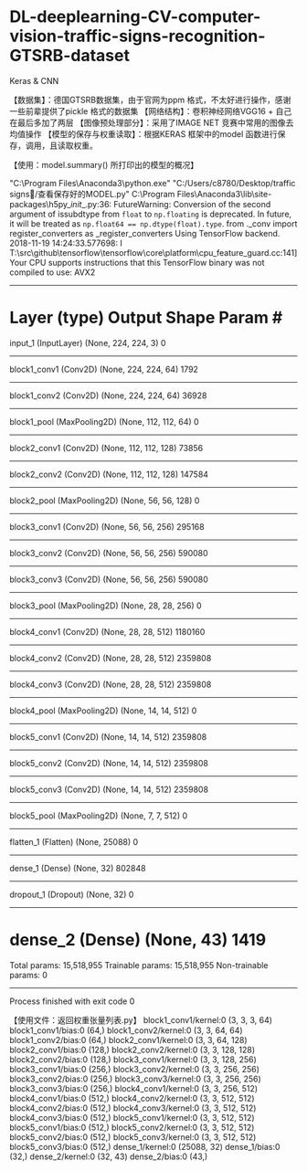 # DL-deeplearning-CV-computer-vision-traffic-signs-recognition-GTSRB-dataset
Keras &amp; CNN


【数据集】：德国GTSRB数据集，由于官网为ppm 格式，不太好进行操作，感谢一些前辈提供了pickle 格式的数据集
【网络结构】：卷积神经网络VGG16 + 自己在最后多加了两层
【图像预处理部分】：采用了IMAGE NET 竞赛中常用的图像去均值操作
【模型的保存与权重读取】：根据KERAS 框架中的model 函数进行保存，调用，且读取权重。



【使用：model.summary() 所打印出的模型的概况】

"C:\Program Files\Anaconda3\python.exe" "C:/Users/c8780/Desktop/traffic signs/查看保存好的MODEL.py"
C:\Program Files\Anaconda3\lib\site-packages\h5py\__init__.py:36: FutureWarning: Conversion of the second argument of issubdtype from `float` to `np.floating` is deprecated. In future, it will be treated as `np.float64 == np.dtype(float).type`.
  from ._conv import register_converters as _register_converters
Using TensorFlow backend.
2018-11-19 14:24:33.577698: I T:\src\github\tensorflow\tensorflow\core\platform\cpu_feature_guard.cc:141] Your CPU supports instructions that this TensorFlow binary was not compiled to use: AVX2
_________________________________________________________________
Layer (type)                 Output Shape              Param #   
=================================================================
input_1 (InputLayer)         (None, 224, 224, 3)       0         
_________________________________________________________________
block1_conv1 (Conv2D)        (None, 224, 224, 64)      1792      
_________________________________________________________________
block1_conv2 (Conv2D)        (None, 224, 224, 64)      36928     
_________________________________________________________________
block1_pool (MaxPooling2D)   (None, 112, 112, 64)      0         
_________________________________________________________________
block2_conv1 (Conv2D)        (None, 112, 112, 128)     73856     
_________________________________________________________________
block2_conv2 (Conv2D)        (None, 112, 112, 128)     147584    
_________________________________________________________________
block2_pool (MaxPooling2D)   (None, 56, 56, 128)       0         
_________________________________________________________________
block3_conv1 (Conv2D)        (None, 56, 56, 256)       295168    
_________________________________________________________________
block3_conv2 (Conv2D)        (None, 56, 56, 256)       590080    
_________________________________________________________________
block3_conv3 (Conv2D)        (None, 56, 56, 256)       590080    
_________________________________________________________________
block3_pool (MaxPooling2D)   (None, 28, 28, 256)       0         
_________________________________________________________________
block4_conv1 (Conv2D)        (None, 28, 28, 512)       1180160   
_________________________________________________________________
block4_conv2 (Conv2D)        (None, 28, 28, 512)       2359808   
_________________________________________________________________
block4_conv3 (Conv2D)        (None, 28, 28, 512)       2359808   
_________________________________________________________________
block4_pool (MaxPooling2D)   (None, 14, 14, 512)       0         
_________________________________________________________________
block5_conv1 (Conv2D)        (None, 14, 14, 512)       2359808   
_________________________________________________________________
block5_conv2 (Conv2D)        (None, 14, 14, 512)       2359808   
_________________________________________________________________
block5_conv3 (Conv2D)        (None, 14, 14, 512)       2359808   
_________________________________________________________________
block5_pool (MaxPooling2D)   (None, 7, 7, 512)         0         
_________________________________________________________________
flatten_1 (Flatten)          (None, 25088)             0         
_________________________________________________________________
dense_1 (Dense)              (None, 32)                802848    
_________________________________________________________________
dropout_1 (Dropout)          (None, 32)                0         
_________________________________________________________________
dense_2 (Dense)              (None, 43)                1419      
=================================================================
Total params: 15,518,955
Trainable params: 15,518,955
Non-trainable params: 0
_________________________________________________________________

Process finished with exit code 0



【使用文件：返回权重张量列表.py】
block1_conv1/kernel:0 (3, 3, 3, 64)
block1_conv1/bias:0 (64,)
block1_conv2/kernel:0 (3, 3, 64, 64)
block1_conv2/bias:0 (64,)
block2_conv1/kernel:0 (3, 3, 64, 128)
block2_conv1/bias:0 (128,)
block2_conv2/kernel:0 (3, 3, 128, 128)
block2_conv2/bias:0 (128,)
block3_conv1/kernel:0 (3, 3, 128, 256)
block3_conv1/bias:0 (256,)
block3_conv2/kernel:0 (3, 3, 256, 256)
block3_conv2/bias:0 (256,)
block3_conv3/kernel:0 (3, 3, 256, 256)
block3_conv3/bias:0 (256,)
block4_conv1/kernel:0 (3, 3, 256, 512)
block4_conv1/bias:0 (512,)
block4_conv2/kernel:0 (3, 3, 512, 512)
block4_conv2/bias:0 (512,)
block4_conv3/kernel:0 (3, 3, 512, 512)
block4_conv3/bias:0 (512,)
block5_conv1/kernel:0 (3, 3, 512, 512)
block5_conv1/bias:0 (512,)
block5_conv2/kernel:0 (3, 3, 512, 512)
block5_conv2/bias:0 (512,)
block5_conv3/kernel:0 (3, 3, 512, 512)
block5_conv3/bias:0 (512,)
dense_1/kernel:0 (25088, 32)
dense_1/bias:0 (32,)
dense_2/kernel:0 (32, 43)
dense_2/bias:0 (43,)

